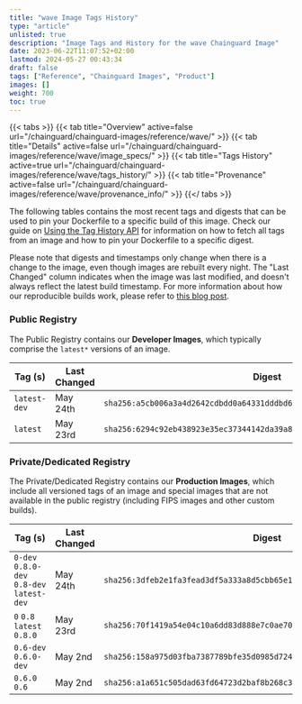 ```yaml
---
title: "wave Image Tags History"
type: "article"
unlisted: true
description: "Image Tags and History for the wave Chainguard Image"
date: 2023-06-22T11:07:52+02:00
lastmod: 2024-05-27 00:43:34
draft: false
tags: ["Reference", "Chainguard Images", "Product"]
images: []
weight: 700
toc: true
---
```


{{< tabs >}}
{{< tab title="Overview" active=false url="/chainguard/chainguard-images/reference/wave/" >}}
{{< tab title="Details" active=false url="/chainguard/chainguard-images/reference/wave/image_specs/" >}}
{{< tab title="Tags History" active=true url="/chainguard/chainguard-images/reference/wave/tags_history/" >}}
{{< tab title="Provenance" active=false url="/chainguard/chainguard-images/reference/wave/provenance_info/" >}}
{{</ tabs >}}

The following tables contains the most recent tags and digests that can be used to pin your Dockerfile to a specific build of this image. Check our guide on [Using the Tag History API](/chainguard/chainguard-images/using-the-tag-history-api/) for information on how to fetch all tags from an image and how to pin your Dockerfile to a specific digest.

Please note that digests and timestamps only change when there is a change to the image, even though images are rebuilt every night. The "Last Changed" column indicates when the image was last modified, and doesn't always reflect the latest build timestamp. For more information about how our reproducible builds work, please refer to [this blog post](https://www.chainguard.dev/unchained/reproducing-chainguards-reproducible-image-builds).

### Public Registry
The Public Registry contains our **Developer Images**, which typically comprise the `latest*` versions of an image.

| Tag (s)       | Last Changed | Digest                                                                    |
|---------------|--------------|---------------------------------------------------------------------------|
|  `latest-dev` | May 24th     | `sha256:a5cb006a3a4d2642cdbdd0a64331dddbd60b1f8d32272018b544ed7d8b776ffc` |
|  `latest`     | May 23rd     | `sha256:6294c92eb438923e35ec37344142da39a8dd2592a69291daa9484f297a68c2fc` |


### Private/Dedicated Registry
The Private/Dedicated Registry contains our **Production Images**, which include all versioned tags of an image and special images that are not available in the public registry (including FIPS images and other custom builds).

| Tag (s)                                     | Last Changed | Digest                                                                    |
|---------------------------------------------|--------------|---------------------------------------------------------------------------|
|  `0-dev` `0.8.0-dev` `0.8-dev` `latest-dev` | May 24th     | `sha256:3dfeb2e1fa3fead3df5a333a8d5cbb65e1d3f68387f3f62823d2a438bb1135ac` |
|  `0` `0.8` `latest` `0.8.0`                 | May 23rd     | `sha256:70f1419a54e04c10a6dd83d888e7c0ae704c7973e141caf7e0b6d680d706c4df` |
|  `0.6-dev` `0.6.0-dev`                      | May 2nd      | `sha256:158a975d03fba7387789bfe35d0985d72443572ed6b97431ea6b0a285921adea` |
|  `0.6.0` `0.6`                              | May 2nd      | `sha256:a1a651c505dad63fd64723d2baf8b268c313c02a49439990f7353ad517a111ad` |

